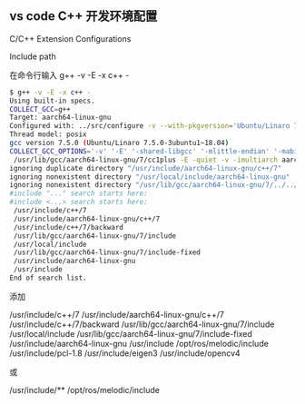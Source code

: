 ## vs code C++ 开发环境配置

C/C++ Extension Configurations

Include path

在命令行输入 g++ -v -E -x c++ -

```bash
$ g++ -v -E -x c++ -
Using built-in specs.
COLLECT_GCC=g++
Target: aarch64-linux-gnu
Configured with: ../src/configure -v --with-pkgversion='Ubuntu/Linaro 7.5.0-3ubuntu1~18.04' --with-bugurl=file:///usr/share/doc/gcc-7/README.Bugs --enable-languages=c,ada,c++,go,d,fortran,objc,obj-c++ --prefix=/usr --with-gcc-major-version-only --program-suffix=-7 --program-prefix=aarch64-linux-gnu- --enable-shared --enable-linker-build-id --libexecdir=/usr/lib --without-included-gettext --enable-threads=posix --libdir=/usr/lib --enable-nls --enable-bootstrap --enable-clocale=gnu --enable-libstdcxx-debug --enable-libstdcxx-time=yes --with-default-libstdcxx-abi=new --enable-gnu-unique-object --disable-libquadmath --disable-libquadmath-support --enable-plugin --enable-default-pie --with-system-zlib --enable-multiarch --enable-fix-cortex-a53-843419 --disable-werror --enable-checking=release --build=aarch64-linux-gnu --host=aarch64-linux-gnu --target=aarch64-linux-gnu
Thread model: posix
gcc version 7.5.0 (Ubuntu/Linaro 7.5.0-3ubuntu1~18.04) 
COLLECT_GCC_OPTIONS='-v' '-E' '-shared-libgcc' '-mlittle-endian' '-mabi=lp64'
 /usr/lib/gcc/aarch64-linux-gnu/7/cc1plus -E -quiet -v -imultiarch aarch64-linux-gnu -D_GNU_SOURCE - -mlittle-endian -mabi=lp64 -fstack-protector-strong -Wformat -Wformat-security
ignoring duplicate directory "/usr/include/aarch64-linux-gnu/c++/7"
ignoring nonexistent directory "/usr/local/include/aarch64-linux-gnu"
ignoring nonexistent directory "/usr/lib/gcc/aarch64-linux-gnu/7/../../../../aarch64-linux-gnu/include"
#include "..." search starts here:
#include <...> search starts here:
 /usr/include/c++/7
 /usr/include/aarch64-linux-gnu/c++/7
 /usr/include/c++/7/backward
 /usr/lib/gcc/aarch64-linux-gnu/7/include
 /usr/local/include
 /usr/lib/gcc/aarch64-linux-gnu/7/include-fixed
 /usr/include/aarch64-linux-gnu
 /usr/include
End of search list.
```

添加

/usr/include/c++/7
/usr/include/aarch64-linux-gnu/c++/7
/usr/include/c++/7/backward
/usr/lib/gcc/aarch64-linux-gnu/7/include
/usr/local/include
/usr/lib/gcc/aarch64-linux-gnu/7/include-fixed
/usr/include/aarch64-linux-gnu
/usr/include
/opt/ros/melodic/include
/usr/include/pcl-1.8
/usr/include/eigen3
/usr/include/opencv4





或

/usr/include/**
/opt/ros/melodic/include